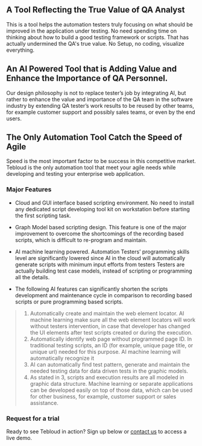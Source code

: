## A Tool Reflecting the True Value of QA Analyst  

This is a tool helps the automation testers truly focusing on what should be improved in the application under testing. No need spending time on thinking about how to build a good testing framework or scripts. That has actually undermined the QA's true value. No Setup, no coding, visualize everything.

## An AI Powered Tool that is Adding Value and Enhance the Importance of QA Personnel.  

Our design philosophy is not to replace tester’s job by integrating AI, but rather to enhance the value and importance of the QA team in the software industry by extending QA tester’s work results to be reused by other teams, for example customer support and possibly sales teams, or even by the end users.

## The Only Automation Tool Catch the Speed of Agile

Speed is the most important factor to be success in this competitive market. Tebloud is the only automation tool that meet your agile needs while developing and testing your enterprise web application.
  
### Major Features

* Cloud and GUI interface based scripting environment. No need to install any dedicated script developing tool kit on workstation before starting the first scripting task.

* Graph Model based scripting design. This feature is one of the major improvement to overcome the shortcomings of the recording based scripts, which is difficult to re-program and maintain. 

* AI machine learning powered. Automation Testers’ programming skills level are significantly lowered since AI in the cloud will automatically generate scripts with minimum input efforts from testers Testers are actually building test case models, instead of scripting or programming all the details. 

* The following AI features can significantly shorten the scripts development and maintenance cycle in comparison to recording based scripts or pure programming based scripts.
> 1. Automatically create and maintain the web element locator. AI machine learning make sure all the web element locators will work without testers intervention, in case that developer has changed the UI elements after test scripts created or during the execution.
> 2. Automatically identify web page without programmed page ID. In traditional testing scripts, an ID (for example, unique page title, or  unique url) needed for this purpose. AI machine learning will automatically recognize it
> 3. AI can automatically find test pattern, generate and maintain the needed testing data for data driven tests in the graphic models.
> 4. As stated in 3, scripts and execution results are all modeled in graphic data structure. Machine learning or separate applications can be developed easily on top of those data, which can be used for other business, for example, customer support or sales assistance.

### Request for a trial

Ready to see Tebloud in action? Sign up below or [contact us](mailto:bigtester.prot@gmail.com) to access a live demo.
